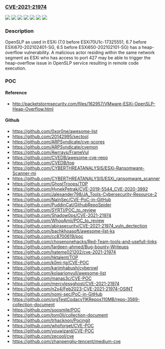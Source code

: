 ### [CVE-2021-21974](https://cve.mitre.org/cgi-bin/cvename.cgi?name=CVE-2021-21974)
![](https://img.shields.io/static/v1?label=Product&message=VMware%20Cloud%20Foundation&color=blue)
![](https://img.shields.io/static/v1?label=Product&message=VMware%20ESXi&color=blue)
![](https://img.shields.io/static/v1?label=Version&message=4.x%20before%204.2%20and%203.x%20&color=brightgreen)
![](https://img.shields.io/static/v1?label=Version&message=6.5%20before%20ESXi650-202102101-SG%20&color=brightgreen)
![](https://img.shields.io/static/v1?label=Version&message=6.7%20before%20ESXi670-202102401-SG%20&color=brightgreen)
![](https://img.shields.io/static/v1?label=Version&message=7.0%20before%20ESXi70U1c-17325551%20&color=brightgreen)
![](https://img.shields.io/static/v1?label=Vulnerability&message=OpenSLP%20heap-overflow%20vulnerability&color=brightgreen)

### Description

OpenSLP as used in ESXi (7.0 before ESXi70U1c-17325551, 6.7 before ESXi670-202102401-SG, 6.5 before ESXi650-202102101-SG) has a heap-overflow vulnerability. A malicious actor residing within the same network segment as ESXi who has access to port 427 may be able to trigger the heap-overflow issue in OpenSLP service resulting in remote code execution.

### POC

#### Reference
- http://packetstormsecurity.com/files/162957/VMware-ESXi-OpenSLP-Heap-Overflow.html

#### Github
- https://github.com/0xor0ne/awesome-list
- https://github.com/20142995/sectool
- https://github.com/ARPSyndicate/cve-scores
- https://github.com/ARPSyndicate/cvemon
- https://github.com/Awrrays/FrameVul
- https://github.com/CVEDB/awesome-cve-repo
- https://github.com/CVEDB/top
- https://github.com/CYBERTHREATANALYSIS/ESXi-Ransomware-Scanner-mi
- https://github.com/CYBERTHREATANALYSIS/ESXi_ransomware_scanner
- https://github.com/GhostTroops/TOP
- https://github.com/HynekPetrak/CVE-2019-5544_CVE-2020-3992
- https://github.com/Jalexander798/JA_Tools-Cybersecurity-Resource-2
- https://github.com/NaInSec/CVE-PoC-in-GitHub
- https://github.com/PuddinCat/GithubRepoSpider
- https://github.com/SYRTI/POC_to_review
- https://github.com/Shadow0ps/CVE-2021-21974
- https://github.com/WhooAmii/POC_to_review
- https://github.com/abirasecurity/CVE-2021-21974_vuln_dectection
- https://github.com/bachkhoasoft/awesome-list-ks
- https://github.com/cc8700619/poc
- https://github.com/chosenonehacks/Red-Team-tools-and-usefull-links
- https://github.com/fardeen-ahmed/Bug-bounty-Writeups
- https://github.com/hateme021202/cve-2021-21974
- https://github.com/hktalent/TOP
- https://github.com/k0mi-tg/CVE-POC
- https://github.com/karimhabush/cyberowl
- https://github.com/kolaarionvull/awesome-list
- https://github.com/manas3c/CVE-POC
- https://github.com/mercylessghost/CVE-2021-21974
- https://github.com/n2x4/Feb2023-CVE-2021-21974-OSINT
- https://github.com/nomi-sec/PoC-in-GitHub
- https://github.com/orgTestCodacy11KRepos110MB/repo-3569-collection-document
- https://github.com/soosmile/POC
- https://github.com/tom0li/collection-document
- https://github.com/trhacknon/Pocingit
- https://github.com/whoforget/CVE-POC
- https://github.com/youwizard/CVE-POC
- https://github.com/zecool/cve
- https://github.com/zhanpengliu-tencent/medium-cve

